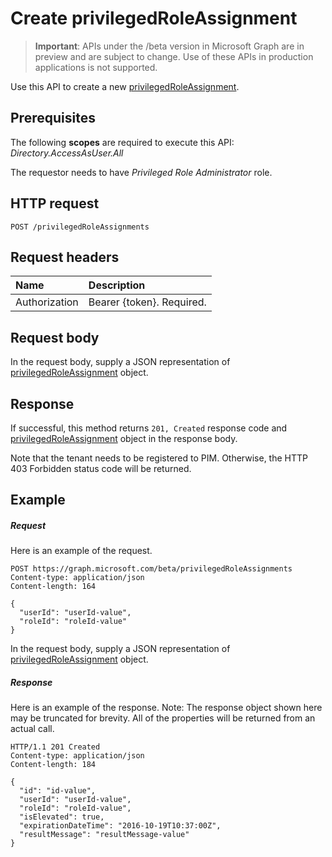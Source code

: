 # Create privilegedRoleAssignment

> **Important**: APIs under the /beta version in Microsoft Graph are in preview and are subject to change. Use of these APIs in production applications is not supported.

Use this API to create a new  [privilegedRoleAssignment](../resources/privilegedroleassignment.md).
## Prerequisites
The following **scopes** are required to execute this API: _Directory.AccessAsUser.All_

The requestor needs to have _Privileged Role Administrator_ role. 
## HTTP request
<!-- { "blockType": "ignored" } -->
```http
POST /privilegedRoleAssignments
```
## Request headers
| Name       | Description|
|:---------------|:----------|
| Authorization  | Bearer {token}. Required. |


## Request body
In the request body, supply a JSON representation of [privilegedRoleAssignment](../resources/privilegedroleassignment.md) object.


## Response
If successful, this method returns `201, Created` response code and [privilegedRoleAssignment](../resources/privilegedroleassignment.md) object in the response body.

Note that the tenant needs to be registered to PIM. Otherwise, the HTTP 403 Forbidden status code will be returned.
## Example
##### Request
Here is an example of the request.
<!-- {
  "blockType": "request",
  "name": "create_privilegedroleassignment_from_privilegedroleassignments"
}-->
```http
POST https://graph.microsoft.com/beta/privilegedRoleAssignments
Content-type: application/json
Content-length: 164

{
  "userId": "userId-value",
  "roleId": "roleId-value"
}
```
In the request body, supply a JSON representation of [privilegedRoleAssignment](../resources/privilegedroleassignment.md) object.
##### Response
Here is an example of the response. Note: The response object shown here may be truncated for brevity. All of the properties will be returned from an actual call.
<!-- {
  "blockType": "response",
  "truncated": true,
  "@odata.type": "microsoft.graph.privilegedRoleAssignment"
} -->
```http
HTTP/1.1 201 Created
Content-type: application/json
Content-length: 184

{
  "id": "id-value",
  "userId": "userId-value",
  "roleId": "roleId-value",
  "isElevated": true,
  "expirationDateTime": "2016-10-19T10:37:00Z",
  "resultMessage": "resultMessage-value"
}
```

<!-- uuid: 8fcb5dbc-d5aa-4681-8e31-b001d5168d79
2015-10-25 14:57:30 UTC -->
<!-- {
  "type": "#page.annotation",
  "description": "Create privilegedRoleAssignment",
  "keywords": "",
  "section": "documentation",
  "tocPath": ""
}-->